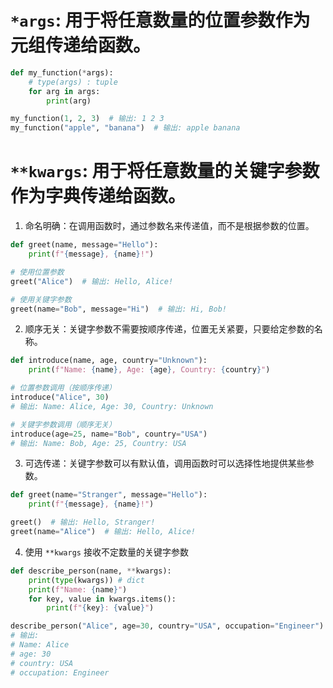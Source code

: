 # `*args`: 用于将任意数量的位置参数作为元组传递给函数。

```python
def my_function(*args):
    # type(args) : tuple
    for arg in args:
        print(arg)

my_function(1, 2, 3)  # 输出: 1 2 3
my_function("apple", "banana")  # 输出: apple banana

```

# `**kwargs`: 用于将任意数量的关键字参数作为字典传递给函数。
1. 命名明确：在调用函数时，通过参数名来传递值，而不是根据参数的位置。
```python
def greet(name, message="Hello"):
    print(f"{message}, {name}!")

# 使用位置参数
greet("Alice")  # 输出: Hello, Alice!

# 使用关键字参数
greet(name="Bob", message="Hi")  # 输出: Hi, Bob!

```
2. 顺序无关：关键字参数不需要按顺序传递，位置无关紧要，只要给定参数的名称。
```python
def introduce(name, age, country="Unknown"):
    print(f"Name: {name}, Age: {age}, Country: {country}")

# 位置参数调用（按顺序传递）
introduce("Alice", 30)
# 输出: Name: Alice, Age: 30, Country: Unknown

# 关键字参数调用（顺序无关）
introduce(age=25, name="Bob", country="USA")
# 输出: Name: Bob, Age: 25, Country: USA
```
3. 可选传递：关键字参数可以有默认值，调用函数时可以选择性地提供某些参数。
```python
def greet(name="Stranger", message="Hello"):
    print(f"{message}, {name}!")

greet()  # 输出: Hello, Stranger!
greet(name="Alice")  # 输出: Hello, Alice!

```
4. 使用 `**kwargs` 接收不定数量的关键字参数
```python
def describe_person(name, **kwargs):
    print(type(kwargs)) # dict
    print(f"Name: {name}")
    for key, value in kwargs.items():
        print(f"{key}: {value}")

describe_person("Alice", age=30, country="USA", occupation="Engineer")
# 输出:
# Name: Alice
# age: 30
# country: USA
# occupation: Engineer

```